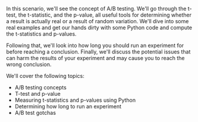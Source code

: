 In this scenario, we'll see the concept of A/B testing. We'll go through the t-test, the t-statistic, and the p-value, all useful tools for determining whether a result is actually real or a result of random variation. We'll dive into some real examples and get our hands dirty with some Python code and compute the t-statistics and p-values.

Following that, we'll look into how long you should run an experiment for before reaching a conclusion. Finally, we'll discuss the potential issues that can harm the results of your experiment and may cause you to reach the wrong conclusion.

We'll cover the following topics:

- A/B testing concepts
- T-test and p-value
- Measuring t-statistics and p-values using Python
- Determining how long to run an experiment
- A/B test gotchas
